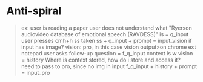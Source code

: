 # Anti-spiral

> ex: user is reading a paper
> user does not understand what "Ryerson audiovideo database of emotional speech (RAVDESS)" is = q_input
> user presses cmh+h
> ss taken
> ss + q_input + prompt = input_vision
> if input has image? vision: pro, in this case vision
> output>on chrome ext notepad
> user asks follow-up question = f_q_input
> context is w vision = history
> Where is context stored, how do i store and access it?  
> need to pass to pro, since no img in input
> f_q_input + history + prompt = input_pro
